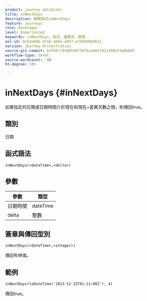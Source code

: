 ```yaml
---
product: journey optimizer
title: inNextDays
description: 瞭解函式inNextDays
feature: Journeys
role: Developer
level: Experienced
keywords: inNextDays，函式，運算式，歷程
exl-id: 0cb3e0db-dc5b-4d4e-a057-af030d9bdb21
version: Journey Orchestration
source-git-commit: bdf857c010854b7f0f6ce4817012398e74a068d5
workflow-type: tm+mt
source-wordcount: '48'
ht-degree: 18%

---
```


# inNextDays {#inNextDays}

如果指定的日期或日期時間介於現在和現在+差異天數之間，則傳回true。

## 類別

日期

## 函式語法

`inNextDays(<dateTime>,<delta>)`

## 參數

| 參數 | 類型 |
|-----------|------------------|
| 日期時間 | dateTime |
| delta | 整數 |

## 簽章與傳回型別

`inNextDays(<dateTime>,<integer>)`

傳回布林值。

## 範例

`inNextDays(toDateTime('2023-12-12T01:11:00Z'), 4)`

傳回true。
